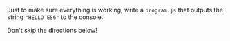 Just to make sure everything is working, write a `program.js` that outputs the
string `"HELLO ES6"` to the console.

Don't skip the directions below!

